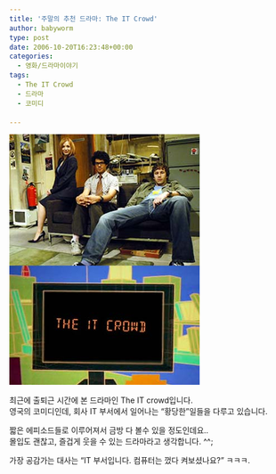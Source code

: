```yaml
---
title: '주말의 추천 드라마: The IT Crowd'
author: babyworm
type: post
date: 2006-10-20T16:23:48+00:00
categories:
  - 영화/드라마이야기
tags:
  - The IT Crowd
  - 드라마
  - 코미디

---
```

<img loading="lazy" decoding="async" src="featured_it_crowd.jpg">

최근에 출퇴근 시간에 본 드라마인 The IT crowd입니다.
<br>
영국의 코미디인데, 회사 IT 부서에서 일어나는 “황당한”일들을 다루고 있습니다.

짧은 에피소드들로 이루어져서 금방 다 볼수 있을 정도인데요..
<br>
몰입도 괜찮고, 즐겁게 웃을 수 있는 드라마라고 생각합니다. ^^;

가장 공감가는 대사는 “IT 부서입니다. 컴퓨터는 껐다 켜보셨나요?” ㅋㅋㅋ.
